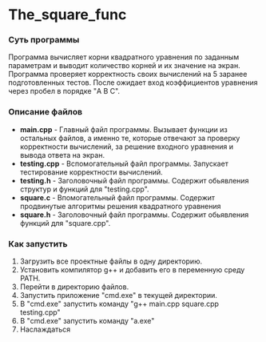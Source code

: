 # The_square_func

### Суть программы
Программа вычисляет корни квадратного уравнения по заданным параметрам и выводит количество корней и их значение на экран.
Программа проверяет корректность своих вычислений на 5 заранее подготовленных тестов. После ожидает вход коэффициентов уравнения через пробел в порядке "A B C".
 

### Описание файлов
* **main.cpp** - 	Главный файл программы. 
Вызывает функции из остальных файлов, а именно те, которые отвечают за проверку корректности вычислений, за решение входного уравнения и вывода ответа на экран.
* **testing.cpp** -	Вспомогательный файл программы.
Запускает тестирование корректности вычислений.
* **testing.h** -	Заголовочный файл программы.
Содержит обьявления структур и функций для "testing.cpp".
* **square.c** -	Впомогательный файл программы.
Содержит продвинутые алгоритмы решения квадратного уравнения
* **square.h** -	Заголовочный файл программы.
Содержит обьявления функций для "square.cpp".

### Как запустить
1. Загрузить все проектные файлы в одну директорию.
2. Установить компилятор g++ и добавить его в переменную среду PATH.
3. Перейти в директорию файлов.
4. Запустить приложение "cmd.exe" в текущей директории.
5. В "cmd.exe" запустить команду "g++ main.cpp square.cpp testing.cpp"
6. В "cmd.exe" запустить команду "a.exe"
7. Наслаждаться
